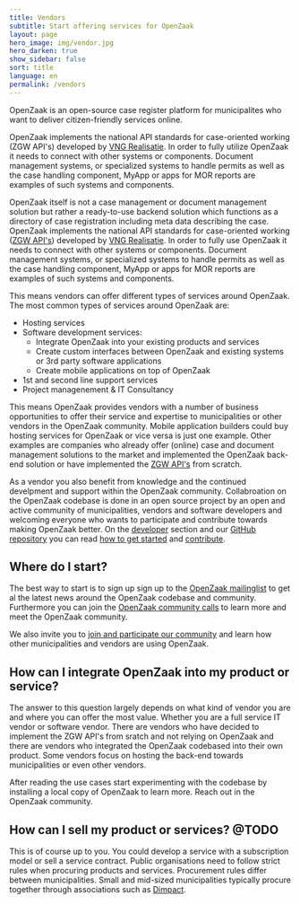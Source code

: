 ```yaml
---
title: Vendors
subtitle: Start offering services for OpenZaak
layout: page
hero_image: img/vendor.jpg
hero_darken: true
show_sidebar: false
sort: title
language: en
permalink: /vendors
---
```


OpenZaak is an open-source case register platform for municipalites who want to deliver citizen-friendly services online.

OpenZaak implements the national API standards for case-oriented working (ZGW API's) developed by [VNG Realisatie](https://www.vngrealisatie.nl/). In order to fully utilize OpenZaak it needs to connect with other systems or components. Document management systems, or specialized systems to handle permits as well as the case handling component, MyApp or apps for MOR reports are examples of such systems and components.

OpenZaak itself is not a case management or document management solution but rather a ready-to-use backend solution which functions as a directory of case registration including meta data describing the case. OpenZaak implements the national API standards for case-oriented working ([ZGW API's](https://www.vngrealisatie.nl/producten/api-standaarden-zaakgericht-werken))  developed by [VNG Realisatie](https://www.vngrealisatie.nl/). In order to fully use OpenZaak it needs to connect with other systems or components. Document management systems, or specialized systems to handle permits as well as the case handling component, MyApp or apps for MOR reports are examples of such systems and components.

This means vendors can offer different types of services around OpenZaak. The most common types of services around OpenZaak are:

* Hosting services
* Software development services:
    * Integrate OpenZaak into your existing products and services
    * Create custom interfaces between OpenZaak and existing systems or 3rd party software applications
    * Create mobile applications on top of OpenZaak
* 1st and second line support services
* Project managenement & IT Consultancy

This means OpenZaak provides vendors with a number of business opportunities to offer their service and expertise to municipalities or other vendors in the OpenZaak community. Mobile application builders could buy hosting services for OpenZaak or vice versa is just one example. Other examples are companies who already offer (online) case and document management solutions to the market and implemented the OpenZaak back-end solution or have implemented the [ZGW API's](https://www.vngrealisatie.nl/producten/api-standaarden-zaakgericht-werken) from scratch.

As a vendor you also benefit from knowledge and the continued develpment and support within the OpenZaak community. Collabroation on the OpenZaak codebase is done in an open source project by an open and active community of municipalities, vendors and software developers and welcoming everyone who wants to participate and contribute towards making OpenZaak better. On the [developer](/developers) section and our [GitHub repository](https://github.com/open-zaak/open-zaak) you can read [how to get started](https://open-zaak.readthedocs.io/en/latest/installation/index.html#installation-index) and [contribute](https://github.com/open-zaak/open-zaak/blob/master/CONTRIBUTING.md).

## Where do I start?

The best way to start is to  sign up sign up to the [OpenZaak mailinglist](https://lists.publiccode.net/mailman/postorius/lists/openzaak-discuss.lists.publiccode.net/) to get al the latest news around the OpenZaak codebase and community. Furthermore you can join the [OpenZaak community calls](#) to learn more and meet the OpenZaak community.

We also invite you to [join and participate our community](/community) and learn how other municipalities and vendors are using OpenZaak. 

## How can I integrate OpenZaak into my product or service?

The answer to this question largely depends on what kind of vendor you are and where you can offer the most value. Whether you are a full service IT vendor or software vendor. There are vendors who have decided to implement the ZGW API's from sratch and not relying on OpenZaak and there are vendors who integrated the OpenZaak codebased into their own product. Some vendors focus on hosting the back-end towards municipalities or even other vendors.

After reading the use cases start experimenting with the codebase by installing a local copy of OpenZaak to learn more. Reach out in the OpenZaak community.

## How can I sell my product or services? @TODO

This is of course up to you. You could develop a service with a subscription model or sell a service contract. Public organisations need to follow strict rules when procuring products and services. Procurement rules differ between municipalities. Small and mid-sized municipalities typically procure together through associations such as [Dimpact](https://www.dimpact.nl/).

